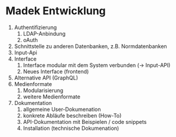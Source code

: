 # Madek Entwicklung

1. Authentifizierung
   1. LDAP-Anbindung
   2. oAuth
2. Schnittstelle zu anderen Datenbanken, z.B. Normdatenbanken
3. Input-Api
4. Interface
   1. Interface modular mit dem System verbunden (&rarr; Input-API)
   2. Neues Interface (frontend)  
5. Alternative API (GraphQL)
6. Medienformate
   1. Modularisierung
   2. weitere Medienformate
7. Dokumentation
   1. allgemeine User-Dokumenation
   2. konkrete Abläufe beschreiben (How-To)
   3. API-Dokumentation mit Beispielen / code snippets
   4. Installation (technische Dokumenation)